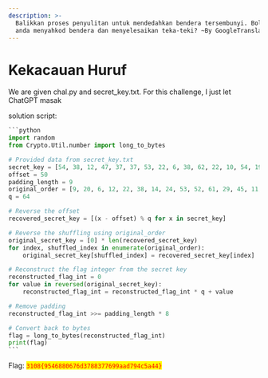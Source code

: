 ```yaml
---
description: >-
  Balikkan proses penyulitan untuk mendedahkan bendera tersembunyi. Bolehkah
  anda menyahkod bendera dan menyelesaikan teka-teki? ~By GoogleTranslate :)
---
```


# Kekacauan Huruf

We are given chal.py and secret\_key.txt. For this challenge, I just let ChatGPT masak

solution script:

````python
```python
import random
from Crypto.Util.number import long_to_bytes

# Provided data from secret_key.txt
secret_key = [54, 38, 12, 47, 37, 37, 53, 22, 6, 38, 62, 22, 10, 54, 19, 41, 43, 53, 0, 62, 63, 28, 63, 63, 22, 10, 7, 37, 63, 53, 44, 8, 10, 42, 35, 43, 42, 63, 37, 21, 4, 19, 45, 21, 19, 18, 3, 62, 53, 24, 2, 62, 18, 35, 41, 14, 53, 3, 37, 63, 55, 62, 5]
offset = 50
padding_length = 9
original_order = [9, 20, 6, 12, 22, 38, 14, 24, 53, 52, 61, 29, 45, 11, 57, 44, 8, 46, 55, 59, 31, 2, 51, 43, 21, 27, 17, 40, 15, 58, 0, 26, 19, 36, 60, 28, 48, 39, 34, 50, 7, 16, 56, 30, 10, 49, 13, 3, 5, 42, 41, 47, 37, 4, 32, 33, 62, 1, 18, 23, 25, 35, 54]
q = 64

# Reverse the offset
recovered_secret_key = [(x - offset) % q for x in secret_key]

# Reverse the shuffling using original_order
original_secret_key = [0] * len(recovered_secret_key)
for index, shuffled_index in enumerate(original_order):
    original_secret_key[shuffled_index] = recovered_secret_key[index]

# Reconstruct the flag integer from the secret key
reconstructed_flag_int = 0
for value in reversed(original_secret_key):
    reconstructed_flag_int = reconstructed_flag_int * q + value

# Remove padding
reconstructed_flag_int >>= padding_length * 8

# Convert back to bytes
flag = long_to_bytes(reconstructed_flag_int)
print(flag)
```
````

Flag: <mark style="color:red;">`3108{9546880676d3788377699aad794c5a44}`</mark>

